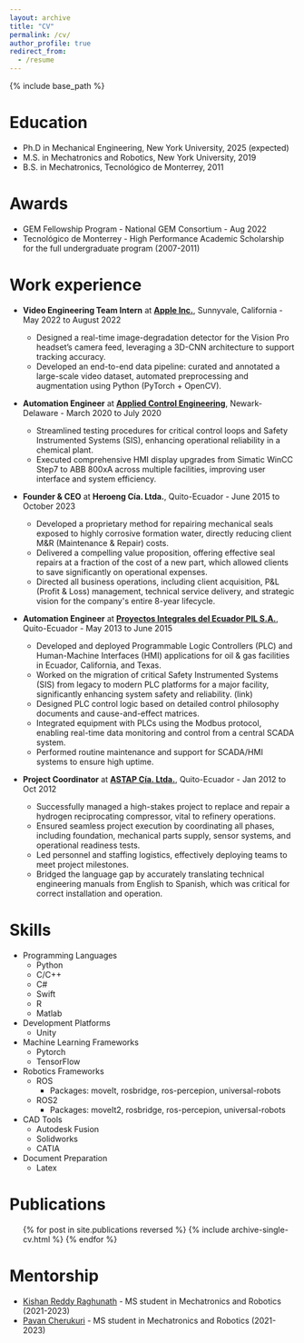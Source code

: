 ```yaml
---
layout: archive
title: "CV"
permalink: /cv/
author_profile: true
redirect_from:
  - /resume
---
```


{% include base_path %}

Education
======
* Ph.D in Mechanical Engineering, New York University, 2025 (expected)
* M.S. in Mechatronics and Robotics, New York University, 2019
* B.S. in Mechatronics, Tecnológico de Monterrey, 2011

Awards
======
* GEM Fellowship Program - National GEM Consortium - Aug 2022
* Tecnológico de Monterrey - High Performance Academic Scholarship for the full undergraduate program (2007-2011)

Work experience
======
* <b>Video Engineering Team Intern</b> at [<b>Apple Inc.</b>](http://www.apple.com/), Sunnyvale, California - May 2022 to August 2022
  * Designed a real-time image-degradation detector for the Vision Pro headset’s camera feed, leveraging a 3D-CNN architecture to support tracking accuracy.
  * Developed an end-to-end data pipeline: curated and annotated a large-scale video dataset, automated preprocessing and augmentation using Python (PyTorch + OpenCV).


* <b>Automation Engineer</b> at [<b>Applied Control Engineering</b>](https://www.ace-net.com/), Newark-Delaware - March 2020 to July 2020
  * Streamlined testing procedures for critical control loops and Safety Instrumented Systems (SIS), enhancing operational reliability in a chemical plant.
  * Executed comprehensive HMI display upgrades from Simatic WinCC Step7 to ABB 800xA across multiple facilities, improving user interface and system efficiency.


* <b>Founder & CEO</b> at <b>Heroeng Cía. Ltda.</b>, Quito-Ecuador - June 2015 to October 2023
  * Developed a proprietary method for repairing mechanical seals exposed to highly corrosive formation water, directly reducing client M&R (Maintenance & Repair) costs.
  * Delivered a compelling value proposition, offering effective seal repairs at a fraction of the cost of a new part, which allowed clients to save significantly on operational expenses.
  * Directed all business operations, including client acquisition, P&L (Profit & Loss) management, technical service delivery, and strategic vision for the company's entire 8-year lifecycle.


* <b>Automation Engineer</b> at [<b>Proyectos Integrales del Ecuador PIL S.A.</b>](http://pilautomation.com/), Quito-Ecuador - May 2013 to June 2015
  * Developed and deployed Programmable Logic Controllers (PLC) and Human-Machine Interfaces (HMI) applications for oil & gas facilities in Ecuador, California, and Texas.
  * Worked on the migration of critical Safety Instrumented Systems (SIS) from legacy to modern PLC platforms for a major facility, significantly enhancing system safety and reliability. (link)
  * Designed PLC control logic based on detailed control philosophy documents and cause-and-effect matrices.
  * Integrated equipment with PLCs using the Modbus protocol, enabling real-time data monitoring and control from a central SCADA system.
  * Performed routine maintenance and support for SCADA/HMI systems to ensure high uptime.


* <b>Project Coordinator</b> at [<b>ASTAP Cía. Ltda.</b>](https://www.astap.com/), Quito-Ecuador - Jan 2012 to Oct 2012
  * Successfully managed a high-stakes project to replace and repair a hydrogen reciprocating compressor, vital to refinery operations.
  *	Ensured seamless project execution by coordinating all phases, including foundation, mechanical parts supply, sensor systems, and operational readiness tests.
  *	Led personnel and staffing logistics, effectively deploying teams to meet project milestones.
  *	Bridged the language gap by accurately translating technical engineering manuals from English to Spanish, which was critical for correct installation and operation.
  
  
  
Skills
======
* Programming Languages
  * Python
  * C/C++
  * C#
  * Swift
  * R
  * Matlab
* Development Platforms
  * Unity
* Machine Learning Frameworks
  * Pytorch
  * TensorFlow
* Robotics Frameworks
  * ROS
    * Packages: moveIt, rosbridge, ros-percepion, universal-robots
  * ROS2
    * Packages: moveIt2, rosbridge, ros-percepion, universal-robots
* CAD Tools
  * Autodesk Fusion
  * Solidworks
  * CATIA
* Document Preparation
  * Latex


Publications
======
  <ul>{% for post in site.publications reversed %}
    {% include archive-single-cv.html %}
  {% endfor %}</ul>
  
<!-- Talks
======
  <ul>{% for post in site.talks reversed %}
    {% include archive-single-talk-cv.html  %}
  {% endfor %}</ul> -->
  
<!-- Teaching
======
  <ul>{% for post in site.teaching reversed %}
    {% include archive-single-cv.html %}
  {% endfor %}</ul> -->
  
Mentorship
======
* [Kishan Reddy Raghunath](https://www.linkedin.com/in/kishanreddy6/) - MS student in Mechatronics and Robotics (2021-2023)
* [Pavan Cherukuri](https://www.linkedin.com/in/pc3088/) - MS student in Mechatronics and Robotics (2021-2023)
